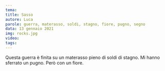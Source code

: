 ```yaml
---
tema:
title: Sasso
autore: Luca
parole: guerra, materasso, soldi, stagno, fiore, pugno, segno
data: 13 gennaio 2021
img: rocks.jpg
video: 
tags: 
---
```

Questa guerra è finita su un materasso pieno di soldi di stagno.  Mi hanno sferrato un pugno. Però con un fiore.